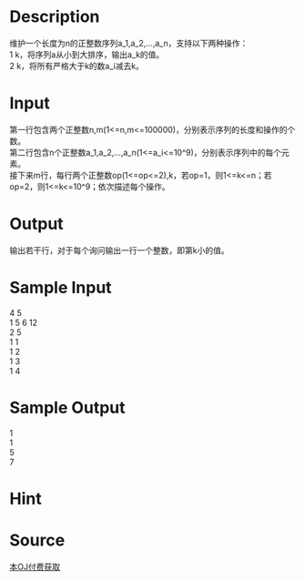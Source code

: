 
# Description

<div class="content"><div>维护一个长度为n的正整数序列a_1,a_2,...,a_n，支持以下两种操作：</div>
<div>1 k，将序列a从小到大排序，输出a_k的值。</div>
<div>2 k，将所有严格大于k的数a_i减去k。</div></div>

# Input

<div class="content"><div>第一行包含两个正整数n,m(1&lt;=n,m&lt;=100000)，分别表示序列的长度和操作的个数。</div>
<div>第二行包含n个正整数a_1,a_2,...,a_n(1&lt;=a_i&lt;=10^9)，分别表示序列中的每个元素。</div>
<div>接下来m行，每行两个正整数op(1&lt;=op&lt;=2),k，若op=1，则1&lt;=k&lt;=n；若op=2，则1&lt;=k&lt;=10^9；依次描述每个操作。</div></div>

# Output

<div class="content"><div>输出若干行，对于每个询问输出一行一个整数，即第k小的值。</div></div>

# Sample Input

<div class="content"><span class="sampledata">4 5<br/>
1 5 6 12<br/>
2 5<br/>
1 1<br/>
1 2<br/>
1 3<br/>
1 4</span></div>

# Sample Output

<div class="content"><span class="sampledata">1<br/>
1<br/>
5<br/>
7<br/>
</span></div>

# Hint

<div class="content"><p></p></div>

# Source

<div class="content"><p><a href="problemset.php?search=本OJ付费获取">本OJ付费获取</a></p></div>

